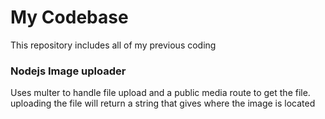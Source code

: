 # My Codebase
This repository includes all of my previous coding

### Nodejs Image uploader
Uses multer to handle file upload and a public media route to get the file.\
uploading the file will return a string that gives where the image is located
